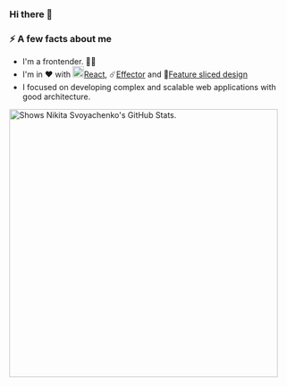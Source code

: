 ### Hi there 👋

### ⚡ A few facts about me
 - I'm a frontender. 👨‍💼
 - I'm in ❤ with <img src="https://camo.githubusercontent.com/93d1a921726b3482f425a01005a9d9bd326c3da1e0f1ead8cce623c609d704bd/68747470733a2f2f75706c6f61642e77696b696d656469612e6f72672f77696b6970656469612f636f6d6d6f6e732f7468756d622f612f61372f52656163742d69636f6e2e7376672f3132303070782d52656163742d69636f6e2e7376672e706e67" alt="drawing" width="20"/>[React](https://github.com/facebook/react), ☄️[Effector](http://github.com/effector) and :wrench:[Feature sliced design](https://feature-sliced.design/)
 - I focused on developing complex and scalable web applications with good architecture.
<picture>
   <source media="(prefers-color-scheme: dark)" srcset="https://github-stats.liuli.lol/api?username=miizzo&theme=react-dark&show_icons=true&include_all_commits=true&count_private=true">
   <img alt="Shows Nikita Svoyachenko's GitHub Stats." width="480px" src="https://github-stats.liuli.lol/api?username=miizzo&theme=react-dark&show_icons=true&include_all_commits=true&count_private=true">
 </picture>
